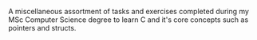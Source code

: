 A miscellaneous assortment of tasks and exercises completed during my MSc Computer Science degree to learn C and it's core concepts such as pointers and structs.
